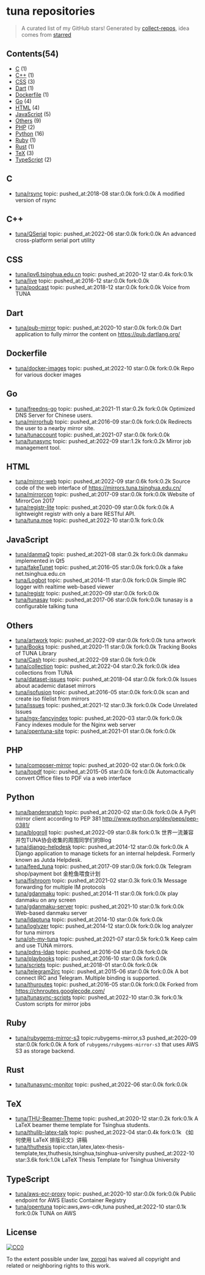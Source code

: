 # tuna repositories


> A curated list of my GitHub stars!  Generated by [collect-repos](https://github.com/zoroqi/collect-repos), idea comes from [starred](https://github.com/maguowei/starred)  


## Contents(54)

- [C](#c) (1)
- [C++](#c++) (1)
- [CSS](#css) (3)
- [Dart](#dart) (1)
- [Dockerfile](#dockerfile) (1)
- [Go](#go) (4)
- [HTML](#html) (4)
- [JavaScript](#javascript) (5)
- [Others](#others) (9)
- [PHP](#php) (2)
- [Python](#python) (16)
- [Ruby](#ruby) (1)
- [Rust](#rust) (1)
- [TeX](#tex) (3)
- [TypeScript](#typescript) (2)

## C

- [tuna/rsync](https://github.com/tuna/rsync) topic: pushed_at:2018-08 star:0.0k fork:0.0k A modified version of rsync

## C++

- [tuna/QSerial](https://github.com/tuna/QSerial) topic: pushed_at:2022-06 star:0.0k fork:0.0k An advanced cross-platform serial port utility

## CSS

- [tuna/ipv6.tsinghua.edu.cn](https://github.com/tuna/ipv6.tsinghua.edu.cn) topic: pushed_at:2020-12 star:0.4k fork:0.1k 
- [tuna/live](https://github.com/tuna/live) topic: pushed_at:2016-12 star:0.0k fork:0.0k 
- [tuna/podcast](https://github.com/tuna/podcast) topic: pushed_at:2018-12 star:0.0k fork:0.0k Voice from TUNA

## Dart

- [tuna/pub-mirror](https://github.com/tuna/pub-mirror) topic: pushed_at:2020-10 star:0.0k fork:0.0k Dart application to fully mirror the content on https://pub.dartlang.org/

## Dockerfile

- [tuna/docker-images](https://github.com/tuna/docker-images) topic: pushed_at:2022-10 star:0.0k fork:0.0k Repo for various docker images

## Go

- [tuna/freedns-go](https://github.com/tuna/freedns-go) topic: pushed_at:2021-11 star:0.2k fork:0.0k Optimized DNS Server for Chinese users.
- [tuna/mirrorhub](https://github.com/tuna/mirrorhub) topic: pushed_at:2016-09 star:0.0k fork:0.0k Redirects the user to a nearby mirror site.
- [tuna/tunaccount](https://github.com/tuna/tunaccount) topic: pushed_at:2021-07 star:0.0k fork:0.0k 
- [tuna/tunasync](https://github.com/tuna/tunasync) topic: pushed_at:2022-09 star:1.2k fork:0.2k Mirror job management tool. 

## HTML

- [tuna/mirror-web](https://github.com/tuna/mirror-web) topic: pushed_at:2022-09 star:0.6k fork:0.2k Source code of the web interface of https://mirrors.tuna.tsinghua.edu.cn/ 
- [tuna/mirrorcon](https://github.com/tuna/mirrorcon) topic: pushed_at:2017-09 star:0.0k fork:0.0k Website of MirrorCon 2017
- [tuna/registr-lite](https://github.com/tuna/registr-lite) topic: pushed_at:2020-09 star:0.0k fork:0.0k A lightweight registr with only a bare RESTful API.
- [tuna/tuna.moe](https://github.com/tuna/tuna.moe) topic: pushed_at:2022-10 star:0.1k fork:0.0k 

## JavaScript

- [tuna/danmaQ](https://github.com/tuna/danmaQ) topic: pushed_at:2021-08 star:0.2k fork:0.0k danmaku implemented in Qt5
- [tuna/fakeTunet](https://github.com/tuna/fakeTunet) topic: pushed_at:2016-05 star:0.0k fork:0.0k a fake net.tsinghua.edu.cn
- [tuna/Logbot](https://github.com/tuna/Logbot) topic: pushed_at:2014-11 star:0.0k fork:0.0k Simple IRC logger with realtime web-based viewer
- [tuna/registr](https://github.com/tuna/registr) topic: pushed_at:2020-09 star:0.0k fork:0.0k 
- [tuna/tunasay](https://github.com/tuna/tunasay) topic: pushed_at:2017-06 star:0.0k fork:0.0k tunasay is a configurable talking tuna

## Others

- [tuna/artwork](https://github.com/tuna/artwork) topic: pushed_at:2022-09 star:0.0k fork:0.0k tuna artwork
- [tuna/Books](https://github.com/tuna/Books) topic: pushed_at:2020-11 star:0.0k fork:0.0k Tracking Books of TUNA Library
- [tuna/Cash](https://github.com/tuna/Cash) topic: pushed_at:2022-09 star:0.0k fork:0.0k 
- [tuna/collection](https://github.com/tuna/collection) topic: pushed_at:2022-04 star:0.2k fork:0.0k idea collections from TUNA
- [tuna/dataset-issues](https://github.com/tuna/dataset-issues) topic: pushed_at:2018-04 star:0.0k fork:0.0k Issues about academic dataset mirrors
- [tuna/isofusion](https://github.com/tuna/isofusion) topic: pushed_at:2016-05 star:0.0k fork:0.0k scan and create iso filelist from mirrors
- [tuna/issues](https://github.com/tuna/issues) topic: pushed_at:2021-12 star:0.3k fork:0.0k Code Unrelated Issues 
- [tuna/ngx-fancyindex](https://github.com/tuna/ngx-fancyindex) topic: pushed_at:2020-03 star:0.0k fork:0.0k Fancy indexes module for the Nginx web server
- [tuna/opentuna-site](https://github.com/tuna/opentuna-site) topic: pushed_at:2021-01 star:0.0k fork:0.0k 

## PHP

- [tuna/composer-mirror](https://github.com/tuna/composer-mirror) topic: pushed_at:2020-02 star:0.0k fork:0.0k 
- [tuna/topdf](https://github.com/tuna/topdf) topic: pushed_at:2015-05 star:0.0k fork:0.0k Automactically convert Office files to PDF via a web interface

## Python

- [tuna/bandersnatch](https://github.com/tuna/bandersnatch) topic: pushed_at:2020-02 star:0.0k fork:0.0k A PyPI mirror client according to PEP 381 http://www.python.org/dev/peps/pep-0381/
- [tuna/blogroll](https://github.com/tuna/blogroll) topic: pushed_at:2022-09 star:0.8k fork:0.1k 世界一流兼容并包TUNA协会收集的周围同学们的Blog
- [tuna/django-helpdesk](https://github.com/tuna/django-helpdesk) topic: pushed_at:2014-12 star:0.0k fork:0.0k A Django application to manage tickets for an internal helpdesk. Formerly known as Jutda Helpdesk.
- [tuna/feed_tuna](https://github.com/tuna/feed_tuna) topic: pushed_at:2017-09 star:0.0k fork:0.0k Telegram shop/payment bot 金枪鱼喂食计划
- [tuna/fishroom](https://github.com/tuna/fishroom) topic: pushed_at:2021-02 star:0.3k fork:0.1k Message forwarding for multiple IM protocols
- [tuna/gdanmaku](https://github.com/tuna/gdanmaku) topic: pushed_at:2014-11 star:0.0k fork:0.0k play danmaku on any screen
- [tuna/gdanmaku-server](https://github.com/tuna/gdanmaku-server) topic: pushed_at:2021-10 star:0.1k fork:0.0k Web-based danmaku server
- [tuna/ldaptuna](https://github.com/tuna/ldaptuna) topic: pushed_at:2014-10 star:0.0k fork:0.0k 
- [tuna/loglyzer](https://github.com/tuna/loglyzer) topic: pushed_at:2014-12 star:0.0k fork:0.0k log analyzer for tuna mirrors
- [tuna/oh-my-tuna](https://github.com/tuna/oh-my-tuna) topic: pushed_at:2021-07 star:0.5k fork:0.1k Keep calm and use TUNA mirrors.
- [tuna/pdns-ldap](https://github.com/tuna/pdns-ldap) topic: pushed_at:2016-04 star:0.0k fork:0.0k 
- [tuna/playbooks](https://github.com/tuna/playbooks) topic: pushed_at:2016-10 star:0.0k fork:0.0k 
- [tuna/scripts](https://github.com/tuna/scripts) topic: pushed_at:2018-01 star:0.0k fork:0.0k 
- [tuna/telegram2irc](https://github.com/tuna/telegram2irc) topic: pushed_at:2015-06 star:0.0k fork:0.0k A bot connect IRC and Telegram. Multiple binding is supported.
- [tuna/thuroutes](https://github.com/tuna/thuroutes) topic: pushed_at:2016-05 star:0.0k fork:0.0k Forked from https://chnroutes.googlecode.com/
- [tuna/tunasync-scripts](https://github.com/tuna/tunasync-scripts) topic: pushed_at:2022-10 star:0.3k fork:0.1k Custom scripts for mirror jobs

## Ruby

- [tuna/rubygems-mirror-s3](https://github.com/tuna/rubygems-mirror-s3) topic:rubygems-mirror,s3 pushed_at:2020-09 star:0.0k fork:0.0k A fork of `rubygems/rubygems-mirror-s3` that uses AWS S3 as storage backend.

## Rust

- [tuna/tunasync-monitor](https://github.com/tuna/tunasync-monitor) topic: pushed_at:2022-06 star:0.0k fork:0.0k 

## TeX

- [tuna/THU-Beamer-Theme](https://github.com/tuna/THU-Beamer-Theme) topic: pushed_at:2020-12 star:0.2k fork:0.1k A LaTeX beamer theme template for Tsinghua students.
- [tuna/thulib-latex-talk](https://github.com/tuna/thulib-latex-talk) topic: pushed_at:2022-04 star:0.4k fork:0.1k 《如何使用 LaTeX 排版论文》讲稿
- [tuna/thuthesis](https://github.com/tuna/thuthesis) topic:ctan,latex,latex-thesis-template,tex,thuthesis,tsinghua,tsinghua-university pushed_at:2022-10 star:3.6k fork:1.0k LaTeX Thesis Template for Tsinghua University

## TypeScript

- [tuna/aws-ecr-proxy](https://github.com/tuna/aws-ecr-proxy) topic: pushed_at:2020-10 star:0.0k fork:0.0k Public endpoint for AWS Elastic Container Registry
- [tuna/opentuna](https://github.com/tuna/opentuna) topic:aws,aws-cdk,tuna pushed_at:2022-10 star:0.1k fork:0.0k TUNA on AWS


## License

[![CC0](http://mirrors.creativecommons.org/presskit/buttons/88x31/svg/cc-zero.svg)](https://creativecommons.org/publicdomain/zero/1.0/)

To the extent possible under law, [zoroqi](https://github.com/zoroqi) has waived all copyright and related or neighboring rights to this work.
